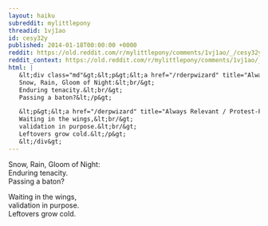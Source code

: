 ```yaml
---
layout: haiku
subreddit: mylittlepony
threadid: 1vj1ao
id: cesy32y
published: 2014-01-18T00:00:00 +0000
reddit: https://old.reddit.com/r/mylittlepony/comments/1vj1ao/_/cesy32y
reddit_context: https://old.reddit.com/r/mylittlepony/comments/1vj1ao/_/cesy32y?context=3
html: |
   &lt;div class="md"&gt;&lt;p&gt;&lt;a href="/rderpwizard" title="Always Relevant / Angel Within The Machine / Deliverator"&gt;&lt;/a&gt;
   Snow, Rain, Gloom of Night:&lt;br/&gt;
   Enduring tenacity.&lt;br/&gt;
   Passing a baton?&lt;/p&gt;

   &lt;p&gt;&lt;a href="/derpwizard" title="Always Relevant / Protest-Free Resignation / Paper Bag Princess"&gt;&lt;/a&gt;
   Waiting in the wings,&lt;br/&gt;
   validation in purpose.&lt;br/&gt;
   Leftovers grow cold.&lt;/p&gt;
   &lt;/div&gt;
---
```


[](/rderpwizard "Always Relevant / Angel Within The Machine / Deliverator")
Snow, Rain, Gloom of Night:  
Enduring tenacity.  
Passing a baton?

[](/derpwizard "Always Relevant / Protest-Free Resignation / Paper Bag Princess")
Waiting in the wings,  
validation in purpose.  
Leftovers grow cold.